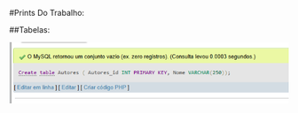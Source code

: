 #Prints Do Trabalho:

##Tabelas: 

  ![TabelaAutores](https://github.com/Christopher1004/Trabalho-de-BD/blob/main/prints%20BD/tabelas/autores%20.png)
  


